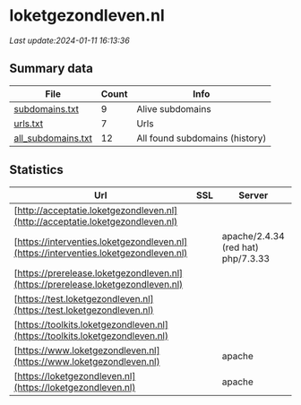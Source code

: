 # loketgezondleven.nl
*Last update:2024-01-11 16:13:36*
## Summary data
| File       | Count | Info |
|------------|-------|------|
|[subdomains.txt](/data/loketgezondleven/subdomains.txt)|9|Alive subdomains|
|[urls.txt](/data/loketgezondleven/urls.txt)|7|Urls|
|[all_subdomains.txt](/data/loketgezondleven/all_subdomains.txt)|12|All found subdomains (history)|
## Statistics
| Url | SSL | Server | Cookie | HSTS | CSP | XFO | XXP | RP | Tech |
|------------|-------|------|------|------|------|------|------|------|------|
|[http://acceptatie.loketgezondleven.nl](http://acceptatie.loketgezondleven.nl)| | | | | | | |:white_check_mark: | || |
|[https://interventies.loketgezondleven.nl](https://interventies.loketgezondleven.nl)| |apache/2.4.34 (red hat) php/7.3.33| |:white_check_mark: | | |:white_check_mark: | | |:white_check_mark: | |Apache HTTP Server:2...| |
|[https://prerelease.loketgezondleven.nl](https://prerelease.loketgezondleven.nl)| | | | | | | |:white_check_mark: | |Apache HTTP Server H...| |
|[https://test.loketgezondleven.nl](https://test.loketgezondleven.nl)| | |:warning: |:white_check_mark: | | | | |:white_check_mark: | |F5 BigIP HSTS| |
|[https://toolkits.loketgezondleven.nl](https://toolkits.loketgezondleven.nl)| | | | | | | |:white_check_mark: | |HSTS Varnish| |
|[https://www.loketgezondleven.nl](https://www.loketgezondleven.nl)| |apache| |:white_check_mark: | | |:white_check_mark: | |:white_check_mark: | |:white_check_mark: | |Apache HTTP Server D...| |
|[https://loketgezondleven.nl](https://loketgezondleven.nl)| |apache| |:white_check_mark: | | |:white_check_mark: | |:white_check_mark: | |:white_check_mark: | |Apache HTTP Server H...| |